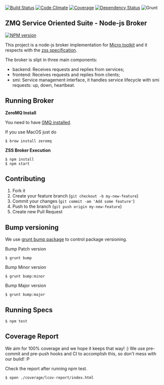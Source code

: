 [![Build Status](https://travis-ci.org/pjanuario/zmq-service-suite-broker-js.svg?branch=master)](https://travis-ci.org/pjanuario/zmq-service-suite-broker-js)
[![Code Climate](https://codeclimate.com/github/pjanuario/zmq-service-suite-broker-js.png)](https://codeclimate.com/github/pjanuario/zmq-service-suite-broker-js)
[![Coverage](https://codeclimate.com/github/pjanuario/zmq-service-suite-broker-js/coverage.png)](https://codeclimate.com/github/pjanuario/zmq-service-suite-broker-js)
[![Dependency Status](https://gemnasium.com/pjanuario/zmq-service-suite-broker-js.svg)](https://gemnasium.com/pjanuario/zmq-service-suite-broker-js)
![Grunt](https://cdn.gruntjs.com/builtwith.png)

## ZMQ Service Oriented Suite - Node-js Broker

[![NPM version](https://badge.fury.io/js/zmq-service-suite-broker.svg)](http://badge.fury.io/js/zmq-service-suite-broker)

This project is a node-js broker implementation for [Micro toolkit](http://micro-toolkit.github.io/info/) and it respects with the [zss specification](http://micro-toolkit.github.io/zmq-service-suite-specs/).

The broker is slipt in three main components:
* backend: Receives requests and replies from services;
* frontend: Receives requests and replies from clients;
* smi: Service management interface, it handles service lifecycle with smi requests: up, down, heartbeat.

## Running Broker

**ZeroMQ Install**

You need to have [0MQ installed](http://zeromq.org/area:download).

If you use MacOS just do

    $ brew install zeromq

**ZSS Broker Execution**

    $ npm install
    $ npm start


## Contributing

1. Fork it
2. Create your feature branch (`git checkout -b my-new-feature`)
3. Commit your changes (`git commit -am 'Add some feature'`)
4. Push to the branch (`git push origin my-new-feature`)
5. Create new Pull Request

## Bump versioning

We use [grunt bump package](https://www.npmjs.org/package/grunt-bump) to control package versioning.

Bump Patch version

    $ grunt bump

Bump Minor version

    $ grunt bump:minor

Bump Major version

    $ grunt bump:major

## Running Specs

    $ npm test

## Coverage Report

We aim for 100% coverage and we hope it keeps that way! :)
We use pre-commit and pre-push hooks and CI to accomplish this, so don't mess with our build! :P

Check the report after running npm test.

    $ open ./coverage/lcov-report/index.html
